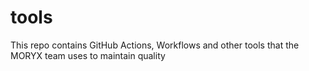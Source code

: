 # tools
This repo contains GitHub Actions, Workflows and other tools that the MORYX team uses to maintain quality
